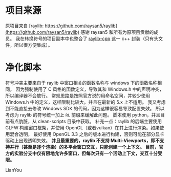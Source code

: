 # 项目来源
原项目来自 [raylib: https://github.com/raysan5/raylib](https://github.com/raysan5/raylib) 感谢 raysan5 和所有为原项目贡献的成员。
我在转换符号的项目副本中也整合了 [raylib-cpp](https://github.com/RobLoach/raylib-cpp) 这一 c++ 封装（只有头文件，所以很方便集成）。

# 净化脚本
符号冲突主要来自于 raylib 中窗口相关的函数名称与 windows 下的函数名称相同，
因为强制使用了 C 风格的函数定义，导致其和 Windows.h 中的声明冲突，所以编译器不会放行。
常规思路是按照官方说的用命名空间，并较少使用 Windows.h 中的定义，这样限制比较大。并且在最新的 5.x 上不适用。
我又考虑到不能直接去修改 Windows SDK 的代码，因为这样很容易导致配置失效。
所以考虑为 raylib 的符号统一加上 `RL` 前缀来缓解此问题。
脚本使用 python，并且目前有点肮脏，从 clean-scripts 目录中获取。
补充一点：raylib 的后端主要使用 GLFW 构建窗口框架，并使用 OpenGL（或者vulkan）在其上进行渲染。如果使用混合透明，
最好使用 OpenGL 3.3 之后的版本进行构建，否则可能在部分显卡驱动上出现透明失效。
**并且最重要的，raylib 不支持 Multi-Viewports，即不支持并行（甚至是逐个渲染）的多平台窗口交互，只能创建一个上下文。
目前，官方的实验分支中仅有限地允许多窗口，但每次只有一个活动上下文，交互十分受限。**

LianYou
